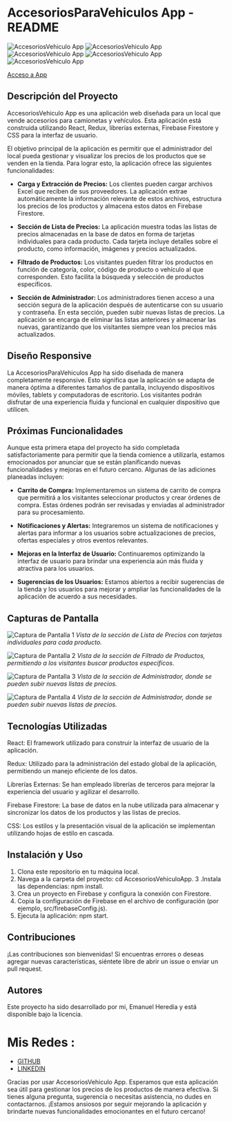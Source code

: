 # AccesoriosParaVehiculos App - README

![AccesoriosVehiculo App](src/assets/imgReadme/Captura%20desde%202023-08-21%2020-31-32.png)
![AccesoriosVehiculo App](src/assets/imgReadme/Captura%20desde%202023-10-20%2012-05-37.png)
![AccesoriosVehiculo App](src/assets/imgReadme/Captura%20desde%202023-10-20%2012-07-24.png)
![AccesoriosVehiculo App](src/assets/imgReadme/Captura%20desde%202023-10-20%2012-05-21.png)
![AccesoriosVehiculo App](src/assets/imgReadme/Captura%20desde%202023-10-20%2012-07-47.png)

[Acceso a App](https://power-tracker.vercel.app/)

## Descripción del Proyecto

AccesoriosVehiculo App es una aplicación web diseñada para un local que vende accesorios para camionetas y vehículos. Esta aplicación está construida utilizando React, Redux, librerías externas, Firebase Firestore y CSS para la interfaz de usuario.

El objetivo principal de la aplicación es permitir que el administrador del local pueda gestionar y visualizar los precios de los productos que se venden en la tienda. Para lograr esto, la aplicación ofrece las siguientes funcionalidades:

-   **Carga y Extracción de Precios:** Los clientes pueden cargar archivos Excel que reciben de sus proveedores. La aplicación extrae automáticamente la información relevante de estos archivos, estructura los precios de los productos y almacena estos datos en Firebase Firestore.

-   **Sección de Lista de Precios:** La aplicación muestra todas las listas de precios almacenadas en la base de datos en forma de tarjetas individuales para cada producto. Cada tarjeta incluye detalles sobre el producto, como información, imágenes y precios actualizados.

-   **Filtrado de Productos:** Los visitantes pueden filtrar los productos en función de categoría, color, código de producto o vehículo al que corresponden. Esto facilita la búsqueda y selección de productos específicos.

-   **Sección de Administrador:** Los administradores tienen acceso a una sección segura de la aplicación después de autenticarse con su usuario y contraseña. En esta sección, pueden subir nuevas listas de precios. La aplicación se encarga de eliminar las listas anteriores y almacenar las nuevas, garantizando que los visitantes siempre vean los precios más actualizados.

## Diseño Responsive

La AccesoriosParaVehiculos App ha sido diseñada de manera completamente responsive. Esto significa que la aplicación se adapta de manera óptima a diferentes tamaños de pantalla, incluyendo dispositivos móviles, tablets y computadoras de escritorio. Los visitantes podrán disfrutar de una experiencia fluida y funcional en cualquier dispositivo que utilicen.

## Próximas Funcionalidades

Aunque esta primera etapa del proyecto ha sido completada satisfactoriamente para permitir que la tienda comience a utilizarla, estamos emocionados por anunciar que se están planificando nuevas funcionalidades y mejoras en el futuro cercano. Algunas de las adiciones planeadas incluyen:

-   **Carrito de Compra:** Implementaremos un sistema de carrito de compra que permitirá a los visitantes seleccionar productos y crear órdenes de compra. Estas órdenes podrán ser revisadas y enviadas al administrador para su procesamiento.

-   **Notificaciones y Alertas:** Integraremos un sistema de notificaciones y alertas para informar a los usuarios sobre actualizaciones de precios, ofertas especiales y otros eventos relevantes.

-   **Mejoras en la Interfaz de Usuario:** Continuaremos optimizando la interfaz de usuario para brindar una experiencia aún más fluida y atractiva para los usuarios.

-   **Sugerencias de los Usuarios:** Estamos abiertos a recibir sugerencias de la tienda y los usuarios para mejorar y ampliar las funcionalidades de la aplicación de acuerdo a sus necesidades.

## Capturas de Pantalla

![Captura de Pantalla 1](src/assets/imgReadme/Captura%20desde%202023-08-21%2020-32-11.png)
_Vista de la sección de Lista de Precios con tarjetas individuales para cada producto._

![Captura de Pantalla 2](src/assets/imgReadme/Captura%20desde%202023-08-21%2020-31-32.png)
_Vista de la sección de Filtrado de Productos, permitiendo a los visitantes buscar productos específicos._

![Captura de Pantalla 3](src/assets/imgReadme/Captura%20desde%202023-08-21%2020-31-40.png)
_Vista de la sección de Administrador, donde se pueden subir nuevas listas de precios._

![Captura de Pantalla 4](src/assets/imgReadme/Captura%20desde%202023-08-21%2020-31-59.png)
_Vista de la sección de Administrador, donde se pueden subir nuevas listas de precios._

## Tecnologías Utilizadas

React: El framework utilizado para construir la interfaz de usuario de la aplicación.

Redux: Utilizado para la administración del estado global de la aplicación, permitiendo un manejo eficiente de los datos.

Librerías Externas: Se han empleado librerías de terceros para mejorar la experiencia del usuario y agilizar el desarrollo.

Firebase Firestore: La base de datos en la nube utilizada para almacenar y sincronizar los datos de los productos y las listas de precios.

CSS: Los estilos y la presentación visual de la aplicación se implementan utilizando hojas de estilo en cascada.

## Instalación y Uso

1. Clona este repositorio en tu máquina local.
2. Navega a la carpeta del proyecto: cd AccesoriosVehiculoApp.
   3 .Instala las dependencias: npm install.
3. Crea un proyecto en Firebase y configura la conexión con Firestore.
4. Copia la configuración de Firebase en el archivo de configuración (por ejemplo, src/firebaseConfig.js).
5. Ejecuta la aplicación: npm start.

## Contribuciones

¡Las contribuciones son bienvenidas! Si encuentras errores o deseas agregar nuevas características, siéntete libre de abrir un issue o enviar un pull request.

## Autores

Este proyecto ha sido desarrollado por mi, Emanuel Heredia y está disponible bajo la licencia.

# Mis Redes :

-   [GITHUB](https://github.com/emanuelheredia)
-   [LINKEDIN](https://www.linkedin.com/in/emanuel-heredia-41749421a/)

Gracias por usar AccesoriosVehiculo App. Esperamos que esta aplicación sea útil para gestionar los precios de los productos de manera efectiva. Si tienes alguna pregunta, sugerencia o necesitas asistencia, no dudes en contactarnos. ¡Estamos ansiosos por seguir mejorando la aplicación y brindarte nuevas funcionalidades emocionantes en el futuro cercano!
